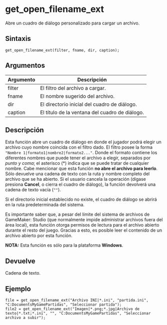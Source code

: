 # get_open_filename_ext

Abre un cuadro de diálogo personalizado para cargar un archivo.

## Sintaxis

  
```gml  
get_open_filename_ext(filter, fname, dir, caption);  
```  

## Argumentos

Argumento|Descripción|  
---|---|  
filter|El filtro del archivo a cargar.|  
fname|El nombre sugerido del archivo.|  
dir|El directorio inicial del cuadro de diálogo.|  
caption|El título de la ventana del cuadro de diálogo.|  

## Descripción

Esta función abre un cuadro de diálogo en donde el jugador podrá elegir un archivo cuyo nombre coincida con el filtro dado. El filtro posee la forma `"Nombre 1|formato1|nombre2|formato2..."`. Donde el formato contiene los diferentes nombres que puede tener el archivo a elegir, separados por _punto y coma_; el asterisco (*) indica que se puede tratar de cualquier nombre. Cabe mencionar que esta función **no abre el archivo para leerlo**. Sólo devuelve una cadena de texto con la ruta y nombre completo del archivo que se ha abierto. Si el usuario cancela la operación (dígase presiona **Cancel**, o cierra el cuadro de diálogo), la función devolverá una cadena de texto vacía (`""`).  
  
Si el directorio inicial establecido no existe, el cuadro de diálogo se abrirá en la ruta predeterminada del sistema.  
  
Es importante saber que, a pesar del límite del sistema de archivos de GameMaker: Studio (que normalmente impide administrar archivos fuera del área local), esta función otorga permisos de lectura para el archivo abierto durante el resto del juego. Gracias a esto, es posible leer el contenido de un archivo abierto por esta función.  
  
**NOTA:** Esta función es sólo para la plataforma **Windows**.

## Devuelve

Cadena de texto.

## Ejemplo

  
```gml  
file = get_open_filename_ext("Archivo INI|*.ini", "partida.ini", "C:DocumentsMyGamePartidas", "Seleccionar partida");  
file2 = get_open_filename_ext("Imagen|*.png;*.jpg|Archivo de texto|*.txt;*.ini", "", "C:DocumentsMyGamePartidas", "Seleccionar archivo a subir");  
```